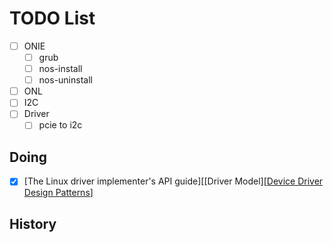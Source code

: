 # TODO List

- [ ] ONIE
  - [ ] grub
  - [ ] nos-install
  - [ ] nos-uninstall
- [ ] ONL
- [ ] I2C
- [ ] Driver
  - [ ] pcie to i2c

## Doing

- [x] [The Linux driver implementer's API guide][[Driver Model][[Device Driver Design Patterns](https://docs.kernel.org/5.10/driver-api/driver-model/design-patterns.html)]

## History
